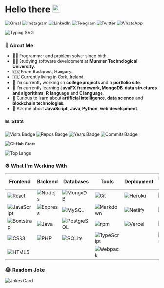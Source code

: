 # Hello there <img src="https://media.giphy.com/media/hvRJCLFzcasrR4ia7z/giphy.gif" width="25px">

[![Gmail](https://img.shields.io/badge/Gmail-D14836?style=for-the-badge&logo=gmail&logoColor=white)](mailto:patrik.szilagyi@mycit.ie)
[![Instagram](https://img.shields.io/badge/Instagram-E4405F?style=for-the-badge&logo=instagram&logoColor=white)](https://www.instagram.com/rickypsz)
[![LinkedIn](https://img.shields.io/badge/LinkedIn-0077B5?style=for-the-badge&logo=linkedin&logoColor=white)](https://www.linkedin.com/in/szpatrikrichard)
[![Telegram](https://img.shields.io/badge/Telegram-2CA5E0?style=for-the-badge&logo=telegram&logoColor=white)](https://t.me/szpricky)
[![Twitter](https://img.shields.io/badge/Twitter-1DA1F2?style=for-the-badge&logo=twitter&logoColor=white)](https://twitter.com/szpricky)
[![WhatsApp](https://img.shields.io/badge/WhatsApp-25D366?style=for-the-badge&logo=whatsapp&logoColor=white)](https://wa.link/eo5r84)

![Typing SVG](https://readme-typing-svg.herokuapp.com/?lines=I'm+Richárd+Szilágyi.;I+create+software+and+websites.;Solving+problems+and+writing+code.)

### 🤳 About Me

- 👨‍💻 Programmer and problem solver since birth.
- 👨‍🎓 Studying software development at **Munster Technological University**.
- 🇭🇺 From Budapest, Hungary.
- 🇮🇪 Currently living in Cork, Ireland.
- 🔭 I’m currently working on **college projects** and a **portfolio site**.
- 🌱 I’m currently learning **JavaFX framework**, **MongoDB**, **data structures and algorithms**, **R language** and **C language**.
- 🤔 Curious to learn about **artificial intelligence**, **data science** and **blockchain technologies**.
- 💬 Ask me about **JavaScript**, **Java**, **Python**, **web development**.

### 📊 Stats

![Visits Badge](https://badges.pufler.dev/visits/szpricky/szpricky)
![Repos Badge](https://badges.pufler.dev/repos/szpricky)
![Years Badge](https://badges.pufler.dev/years/szpricky)
![Commits Badge](https://badges.pufler.dev/commits/monthly/szpricky)

![GitHub Stats](https://github-readme-stats.vercel.app/api?username=szpricky&show_icons=true&theme=radical)

![Top Langs](https://github-readme-stats.vercel.app/api/top-langs/?username=szpricky&layout=compact&theme=radical)

<!-- Repos:
[![Readme Card](https://github-readme-stats.vercel.app/api/pin/?username=szpricky&repo=guestbook-api)](https://github.com/szpricky/guestbook-api)
-->

### ⚙️ What I'm Working With

| Frontend | Backend | Databases | Tools | Deployment | Embedded Systems | Data Analysis | IDEs |
| - | - | - | - | - | - | - | - |
| ![React](https://img.shields.io/badge/-React-45b8d8?style=flat-square&logo=react&logoColor=ffffff) | ![Nodejs](https://img.shields.io/badge/-Nodejs-026e00?style=flat-square&logo=Node.js&logoColor=ffffff)  | ![MongoDB](https://img.shields.io/badge/-MongoDB-00684a?style=flat-square&logo=mongodb&logoColor=ffffff) | ![Git](https://img.shields.io/badge/-Git-F05032?style=flat-square&logo=git&logoColor=white) | ![Heroku](https://img.shields.io/badge/-Heroku-430098?style=flat-square&logo=heroku&logoColor=ffffff) | ![C++](https://img.shields.io/badge/C%2B%2B-00599C?style=flat-square&logo=c%2B%2B&logoColor=ffffff) | ![R](https://img.shields.io/badge/R-276DC3?style=flat-square&logo=r&logoColor=ffffff) | ![VS Code](https://img.shields.io/badge/-VSCode-%23007ACC?style=flat-square&logo=visual-studio-code) |
| ![JavaScript](https://img.shields.io/badge/-JavaScript-%23F7DF1C?style=flat-square&logo=javascript&logoColor=000000&labelColor=%23F7DF1C&color=%23FFCE5A) | ![Express](https://img.shields.io/badge/Express-404D59?style=flat-square&logo=express&logoColor=ffffff) | ![MySQL](https://img.shields.io/badge/MySQL-00618a?style=flat-square&logo=mysql&logoColor=ffffff) | ![Markdown](https://img.shields.io/badge/Markdown-23a2e3?style=flat-square&logo=markdown&logoColor=ffffff) | ![Netlify](https://img.shields.io/badge/Netlify-23bdae?style=flat-square&logo=netlify&logoColor=ffffff) | ![Python](https://img.shields.io/badge/Python-14354C?style=flat-square&logo=python&logoColor=ffffff) | | ![IntelliJ IDEA](https://img.shields.io/badge/IntelliJ_IDEA-fe2d5d?style=flat-square&logo=intellij-idea) |
| ![Bootstrap](https://img.shields.io/badge/Bootstrap-563D7C?style=flat-square&logo=bootstrap&logoColor=ffffff) | ![Java](https://img.shields.io/badge/Java-f89917?style=flat-square&logo=java&logoColor=ffffff) | ![PostgreSQL](https://img.shields.io/badge/PostgreSQL-316192?style=flat-square&logo=postgresql&logoColor=ffffff) | ![npm](https://img.shields.io/badge/-NPM-CB3837?style=flat-square&logo=npm&logoColor=white) | ![Vercel](https://img.shields.io/badge/-Vercel-000000?style=flat-square&logo=vercel&logoColor=ffffff) | ![Arduino](https://img.shields.io/badge/Arduino-12989e?style=flat-square&logo=arduino&logoColor=ffffff) | | ![PyCharm](https://img.shields.io/badge/PyCharm-1dd390?style=flat-square&logo=pycharm) |
| ![CSS3](https://img.shields.io/badge/-CSS3-%231572B6?style=flat-square&logo=css3) | ![PHP](https://img.shields.io/badge/PHP-777BB4?style=flat-square&logo=php&logoColor=ffffff) | ![SQLite](https://img.shields.io/badge/SQLite-07405E?style=flat-square&logo=sqlite&logoColor=ffffff) | ![TypeScript](https://img.shields.io/badge/-TypeScript-2d79c7?style=flat-square&logo=typescript&logoColor=ffffff) | | ![Raspberry Pi](https://img.shields.io/badge/Raspberry_Pi-ce1d56?style=flat-square&logo=raspberry-pi&logoColor=ffffff) |
| ![HTML5](https://img.shields.io/badge/-HTML5-%23E44D27?style=flat-square&logo=html5&logoColor=ffffff) | | | ![Webpack](https://img.shields.io/badge/-Webpack-2b3a42?style=flat-square&logo=webpack&logoColor=ffffff) |

### 😂 Random Joke

![Jokes Card](https://readme-jokes.vercel.app/api)
